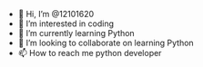 - 👋 Hi, I’m @12101620
- 👀 I’m interested in coding
- 🌱 I’m currently learning Python
- 💞️ I’m looking to collaborate on learning Python
- 📫 How to reach me python developer

<!---
12101620/12101620 is a ✨ special ✨ repository because its `README.md` (this file) appears on your GitHub profile.
You can click the Preview link to take a look at your changes.
--->
